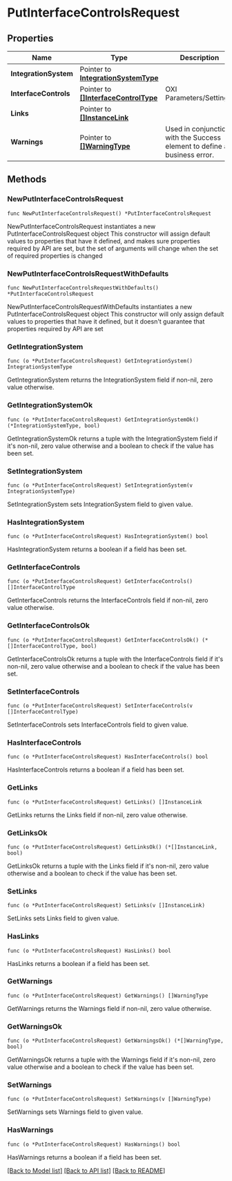 # PutInterfaceControlsRequest

## Properties

Name | Type | Description | Notes
------------ | ------------- | ------------- | -------------
**IntegrationSystem** | Pointer to [**IntegrationSystemType**](IntegrationSystemType.md) |  | [optional] 
**InterfaceControls** | Pointer to [**[]InterfaceControlType**](InterfaceControlType.md) | OXI Parameters/Settings. | [optional] 
**Links** | Pointer to [**[]InstanceLink**](InstanceLink.md) |  | [optional] 
**Warnings** | Pointer to [**[]WarningType**](WarningType.md) | Used in conjunction with the Success element to define a business error. | [optional] 

## Methods

### NewPutInterfaceControlsRequest

`func NewPutInterfaceControlsRequest() *PutInterfaceControlsRequest`

NewPutInterfaceControlsRequest instantiates a new PutInterfaceControlsRequest object
This constructor will assign default values to properties that have it defined,
and makes sure properties required by API are set, but the set of arguments
will change when the set of required properties is changed

### NewPutInterfaceControlsRequestWithDefaults

`func NewPutInterfaceControlsRequestWithDefaults() *PutInterfaceControlsRequest`

NewPutInterfaceControlsRequestWithDefaults instantiates a new PutInterfaceControlsRequest object
This constructor will only assign default values to properties that have it defined,
but it doesn't guarantee that properties required by API are set

### GetIntegrationSystem

`func (o *PutInterfaceControlsRequest) GetIntegrationSystem() IntegrationSystemType`

GetIntegrationSystem returns the IntegrationSystem field if non-nil, zero value otherwise.

### GetIntegrationSystemOk

`func (o *PutInterfaceControlsRequest) GetIntegrationSystemOk() (*IntegrationSystemType, bool)`

GetIntegrationSystemOk returns a tuple with the IntegrationSystem field if it's non-nil, zero value otherwise
and a boolean to check if the value has been set.

### SetIntegrationSystem

`func (o *PutInterfaceControlsRequest) SetIntegrationSystem(v IntegrationSystemType)`

SetIntegrationSystem sets IntegrationSystem field to given value.

### HasIntegrationSystem

`func (o *PutInterfaceControlsRequest) HasIntegrationSystem() bool`

HasIntegrationSystem returns a boolean if a field has been set.

### GetInterfaceControls

`func (o *PutInterfaceControlsRequest) GetInterfaceControls() []InterfaceControlType`

GetInterfaceControls returns the InterfaceControls field if non-nil, zero value otherwise.

### GetInterfaceControlsOk

`func (o *PutInterfaceControlsRequest) GetInterfaceControlsOk() (*[]InterfaceControlType, bool)`

GetInterfaceControlsOk returns a tuple with the InterfaceControls field if it's non-nil, zero value otherwise
and a boolean to check if the value has been set.

### SetInterfaceControls

`func (o *PutInterfaceControlsRequest) SetInterfaceControls(v []InterfaceControlType)`

SetInterfaceControls sets InterfaceControls field to given value.

### HasInterfaceControls

`func (o *PutInterfaceControlsRequest) HasInterfaceControls() bool`

HasInterfaceControls returns a boolean if a field has been set.

### GetLinks

`func (o *PutInterfaceControlsRequest) GetLinks() []InstanceLink`

GetLinks returns the Links field if non-nil, zero value otherwise.

### GetLinksOk

`func (o *PutInterfaceControlsRequest) GetLinksOk() (*[]InstanceLink, bool)`

GetLinksOk returns a tuple with the Links field if it's non-nil, zero value otherwise
and a boolean to check if the value has been set.

### SetLinks

`func (o *PutInterfaceControlsRequest) SetLinks(v []InstanceLink)`

SetLinks sets Links field to given value.

### HasLinks

`func (o *PutInterfaceControlsRequest) HasLinks() bool`

HasLinks returns a boolean if a field has been set.

### GetWarnings

`func (o *PutInterfaceControlsRequest) GetWarnings() []WarningType`

GetWarnings returns the Warnings field if non-nil, zero value otherwise.

### GetWarningsOk

`func (o *PutInterfaceControlsRequest) GetWarningsOk() (*[]WarningType, bool)`

GetWarningsOk returns a tuple with the Warnings field if it's non-nil, zero value otherwise
and a boolean to check if the value has been set.

### SetWarnings

`func (o *PutInterfaceControlsRequest) SetWarnings(v []WarningType)`

SetWarnings sets Warnings field to given value.

### HasWarnings

`func (o *PutInterfaceControlsRequest) HasWarnings() bool`

HasWarnings returns a boolean if a field has been set.


[[Back to Model list]](../README.md#documentation-for-models) [[Back to API list]](../README.md#documentation-for-api-endpoints) [[Back to README]](../README.md)


